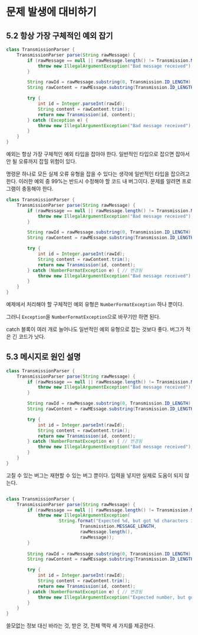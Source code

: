 # 문제 발생에 대비하기

## 5.2 항상 가장 구체적인 예외 잡기

```java
class TransmissionParser {
    TransmissionParser parse(String rawMessage) {
        if (rawMessage == null || rawMessage.length() != Transmission.MESSAGE_LENGTH) {
            throw new IllegalArgumentException("Bad message received");
        }

        String rawId = rawMessage.substring(0, Transmission.ID_LENGTH);
        String rawContent = rawMEssage.substring(Transmission.ID_LENGTH);

        try {
            int id = Integer.parseInt(rawId);
            String content = rawContent.trim();
            return new Transmission(id, content);
        } catch (Exception e) {
            throw new IllegalArgumentException("Bad message received");
        }
    }
}
```

예외는 항상 가장 구체적인 예외 타입을 잡아야 한다. 일반적인 타입으로 잡으면 잡아서 안 될 오류까지 잡힐 위험이 있다.

명령문 하나로 모든 실제 오류 유형을 잡을 수 있다는 생각에 일반적인 타입을 잡으려고 한다.
이러한 예외 중 99%는 반드시 수정해야 할 코드 내 버그이다. 문제를 알려면 프로그램이 충동해야 한다.

```java
class TransmissionParser {
    TransmissionParser parse(String rawMessage) {
        if (rawMessage == null || rawMessage.length() != Transmission.MESSAGE_LENGTH) {
            throw new IllegalArgumentException("Bad message received");
        }

        String rawId = rawMessage.substring(0, Transmission.ID_LENGTH);
        String rawContent = rawMEssage.substring(Transmission.ID_LENGTH);

        try {
            int id = Integer.parseInt(rawId);
            String content = rawContent.trim();
            return new Transmission(id, content);
        } catch (NumberFormatException e) { // 변경됨
            throw new IllegalArgumentException("Bad message received");
        }
    }
}
```
예제에서 처리해야 할 구체적인 예외 유형은 `NumberFormatException` 하나 뿐이다.

그러니 `Exception`을 `NumberFormatException`으로 바꾸기만 하면 된다.

catch 블록이 여러 개로 늘어나도 일반적인 예외 유형으로 잡는 것보다 좋다. 버그가 적은 긴 코드가 낫다.


## 5.3 메시지로 원인 설명

```java
class TransmissionParser {
    TransmissionParser parse(String rawMessage) {
        if (rawMessage == null || rawMessage.length() != Transmission.MESSAGE_LENGTH) {
            throw new IllegalArgumentException("Bad message received");
        }

        String rawId = rawMessage.substring(0, Transmission.ID_LENGTH);
        String rawContent = rawMEssage.substring(Transmission.ID_LENGTH);

        try {
            int id = Integer.parseInt(rawId);
            String content = rawContent.trim();
            return new Transmission(id, content);
        } catch (NumberFormatException e) { // 변경됨
            throw new IllegalArgumentException("Bad message received");
        }
    }
}
```

고칠 수 있는 버그는 재현할 수 있는 버그 뿐이다. 입력을 넣지만 실제로 도움이 되지 않는다.

```java

class TransmissionParser {
    TransmissionParser parse(String rawMessage) {
        if (rawMessage == null || rawMessage.length() != Transmission.MESSAGE_LENGTH) {
            throw new IllegalArgumentException(
                    String.format("Expected %d, but got %d characters in '%s'", 
                            Transmisstion.MESSAGE_LENGTH, 
                            rawMessage.length(), 
                            rawMessage));
        }
        
        String rawId = rawMessage.substring(0, Transmission.ID_LENGTH);
        String rawContent = rawMEssage.substring(Transmission.ID_LENGTH);

        try {
            int id = Integer.parseInt(rawId);
            String content = rawContent.trim();
            return new Transmission(id, content);
        } catch (NumberFormatException e) { // 변경됨
            throw new IllegalArgumentException("Expected number, but got '%s' in '%s'", rawId, rawMessage);
        }
    }
}
```
쓸모없는 정보 대신 바라는 것, 받은 것, 전체 맥락 세 가지를 제공한다.